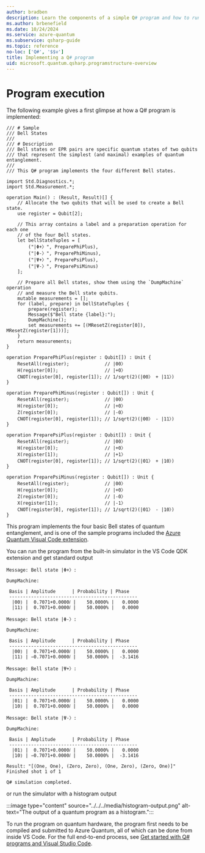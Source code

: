 ```yaml
---
author: bradben
description: Learn the components of a simple Q# program and how to run it in VS Code.
ms.author: brbenefield
ms.date: 10/24/2024
ms.service: azure-quantum
ms.subservice: qsharp-guide
ms.topic: reference
no-loc: ['Q#', '$$v']
title: Implementing a Q# program
uid: microsoft.quantum.qsharp.programstructure-overview
---
```


# Program execution

The following example gives a first glimpse at how a Q# program is implemented: 

```qsharp
/// # Sample
/// Bell States
///
/// # Description
/// Bell states or EPR pairs are specific quantum states of two qubits
/// that represent the simplest (and maximal) examples of quantum entanglement.
///
/// This Q# program implements the four different Bell states.

import Std.Diagnostics.*;
import Std.Measurement.*;

operation Main() : (Result, Result)[] {
    // Allocate the two qubits that will be used to create a Bell state.
    use register = Qubit[2];

    // This array contains a label and a preparation operation for each one
    // of the four Bell states.
    let bellStateTuples = [
        ("|Φ+〉", PreparePhiPlus),
        ("|Φ-〉", PreparePhiMinus),
        ("|Ψ+〉", PreparePsiPlus),
        ("|Ψ-〉", PreparePsiMinus)
    ];

    // Prepare all Bell states, show them using the `DumpMachine` operation
    // and measure the Bell state qubits.
    mutable measurements = [];
    for (label, prepare) in bellStateTuples {
        prepare(register);
        Message($"Bell state {label}:");
        DumpMachine();
        set measurements += [(MResetZ(register[0]), MResetZ(register[1]))];
    }
    return measurements;
}

operation PreparePhiPlus(register : Qubit[]) : Unit {
    ResetAll(register);             // |00〉
    H(register[0]);                 // |+0〉
    CNOT(register[0], register[1]); // 1/sqrt(2)(|00〉 + |11〉)
}

operation PreparePhiMinus(register : Qubit[]) : Unit {
    ResetAll(register);             // |00〉
    H(register[0]);                 // |+0〉
    Z(register[0]);                 // |-0〉
    CNOT(register[0], register[1]); // 1/sqrt(2)(|00〉 - |11〉)
}

operation PreparePsiPlus(register : Qubit[]) : Unit {
    ResetAll(register);             // |00〉
    H(register[0]);                 // |+0〉
    X(register[1]);                 // |+1〉
    CNOT(register[0], register[1]); // 1/sqrt(2)(|01〉 + |10〉)
}

operation PreparePsiMinus(register : Qubit[]) : Unit {
    ResetAll(register);             // |00〉
    H(register[0]);                 // |+0〉
    Z(register[0]);                 // |-0〉
    X(register[1]);                 // |-1〉
    CNOT(register[0], register[1]); // 1/sqrt(2)(|01〉 - |10〉)
}
```

This program implements the four basic Bell states of quantum entanglement, and is one of the sample programs included the [Azure Quantum Visual Code extension](https://marketplace.visualstudio.com/items?itemName=quantum.qsharp-lang-vscode). 

You can run the program from the built-in simulator in the VS Code QDK extension and get standard output

```output
Message: Bell state |Φ+〉:

DumpMachine:

 Basis | Amplitude      | Probability | Phase
 -----------------------------------------------
  |00⟩ |  0.7071+0.0000𝑖 |    50.0000% |   0.0000
  |11⟩ |  0.7071+0.0000𝑖 |    50.0000% |   0.0000

Message: Bell state |Φ-〉:

DumpMachine:

 Basis | Amplitude      | Probability | Phase
 -----------------------------------------------
  |00⟩ |  0.7071+0.0000𝑖 |    50.0000% |   0.0000
  |11⟩ | −0.7071+0.0000𝑖 |    50.0000% |  -3.1416

Message: Bell state |Ψ+〉:

DumpMachine:

 Basis | Amplitude      | Probability | Phase
 -----------------------------------------------
  |01⟩ |  0.7071+0.0000𝑖 |    50.0000% |   0.0000
  |10⟩ |  0.7071+0.0000𝑖 |    50.0000% |   0.0000

Message: Bell state |Ψ-〉:

DumpMachine:

 Basis | Amplitude      | Probability | Phase
 -----------------------------------------------
  |01⟩ |  0.7071+0.0000𝑖 |    50.0000% |   0.0000
  |10⟩ | −0.7071+0.0000𝑖 |    50.0000% |  -3.1416

Result: "[(One, One), (Zero, Zero), (One, Zero), (Zero, One)]"
Finished shot 1 of 1

Q# simulation completed.

```

or run the simulator with a histogram output

:::image type="content" source="../../../media/histogram-output.png" alt-text="The output of a quantum program as a histogram.":::

To run the program on quantum hardware, the program first needs to be compiled and submitted to Azure Quantum, all of which can be done from inside VS Code. For the full end-to-end process, see [Get started with Q# programs and Visual Studio Code](xref:microsoft.quantum.submit-jobs).



